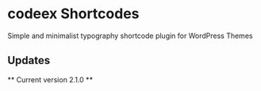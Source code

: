 # codeex Shortcodes
Simple and minimalist typography shortcode plugin for WordPress Themes

## Updates
** Current version 2.1.0 **
